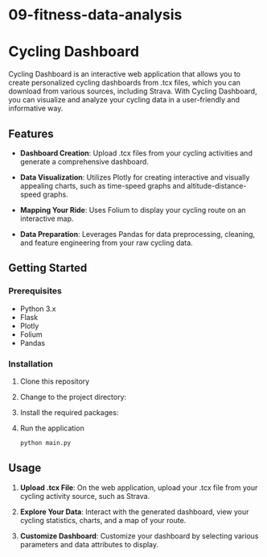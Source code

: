 # 09-fitness-data-analysis

# Cycling Dashboard

Cycling Dashboard is an interactive web application that allows you to create personalized cycling dashboards from .tcx files, which you can download from various sources, including Strava. With Cycling Dashboard, you can visualize and analyze your cycling data in a user-friendly and informative way.

## Features

- **Dashboard Creation**: Upload .tcx files from your cycling activities and generate a comprehensive dashboard.

- **Data Visualization**: Utilizes Plotly for creating interactive and visually appealing charts, such as time-speed graphs and altitude-distance-speed graphs.

- **Mapping Your Ride**: Uses Folium to display your cycling route on an interactive map.

- **Data Preparation**: Leverages Pandas for data preprocessing, cleaning, and feature engineering from your raw cycling data.

## Getting Started

### Prerequisites

- Python 3.x
- Flask
- Plotly
- Folium
- Pandas

### Installation

1. Clone this repository
2. Change to the project directory:
3. Install the required packages:
4. Run the application

   ```bash
   python main.py

## Usage

1. **Upload .tcx File**: On the web application, upload your .tcx file from your cycling activity source, such as Strava.

2. **Explore Your Data**: Interact with the generated dashboard, view your cycling statistics, charts, and a map of your route.

3. **Customize Dashboard**: Customize your dashboard by selecting various parameters and data attributes to display.
